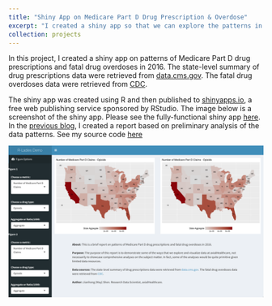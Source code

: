 ```yaml
---
title: "Shiny App on Medicare Part D Drug Prescription & Overdose"
excerpt: "I created a shiny app so that we can explore the patterns in Medicare Part D drug prescription, with a focus on opioids. Fatal drug overdose pattern was also included."
collection: projects
---
```


In this project, I created a shiny app on patterns of Medicare Part D drug prescriptions and fatal drug overdoses in 2016. The state-level summary of drug prescriptions data were retrieved from [data.cms.gov](https://data.cms.gov/Medicare-Part-D/Part-D-Prescriber-State-Summary-Report-Calendar-Ye/hjv3-puc7). The fatal drug overdoses data were retrieved from [CDC](https://www.cdc.gov/nchs/pressroom/sosmap/drug_poisoning_mortality/drug_poisoning.htm).

The shiny app was created using R and then published to [shinyapps.io](https://shinyapps.io), a free web publishing service sponsored by RStudio. The image below is a screenshot of the shiny app. Please see the fully-functional shiny app [here](https://mayjh.shinyapps.io/medicare_part_d_drug_prescription__overdose/). In the [previous blog](https://mayjh.github.io/projects/u-drug-prescription-overdose-report/), I created a report based on preliminary analysis of the data patterns. See my source code [here](https://github.com/mayjh/r-ladies-demo)

<img src='/images/drug_app.png'>
